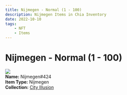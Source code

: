 ```yaml
---
title: Nijmegen - Normal (1 - 100)
description: Nijmegen Items in Chia Inventory
date: 2022-10-10
tags:
    - NFT
    - Items
---
```


# Nijmegen - Normal (1 - 100)
<div class="item_thumbnail">
<img loading="lazy" src="https://2hqgtahglymxiwtiyupnrf5tn4pl2l5stnzxai7vi2d47jocki.arweave.net/0eBpgOZeGXRaaMUe2Jezbx69L7Kbc3Aj9Ua_Hz6XCUs"><br/>
<div><strong>Name:</strong> Nijmegen#424</div>
<div><strong>Item Type:</strong> Nijmegen</div>
<div><strong>Collection:</strong> <a href="https://www.spacescan.io/xch/nft/collection/col1lend2dcn558km4wcwta4xnkfv3xpcmlp9kyt0m909emvfxechlyqdl5ndg">City Illusion</a></div>
</div>

